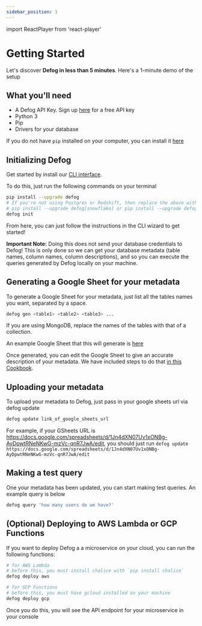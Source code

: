 ```yaml
---
sidebar_position: 1
---
```

import ReactPlayer from 'react-player'

# Getting Started

Let's discover **Defog in less than 5 minutes**. Here's a 1-minute demo of the setup

<ReactPlayer playing controls url='https://github.com/defog-ai/defog-docs/assets/113582788/4fdad08c-e3fe-49bc-af1b-a975f875c95d' />

## What you'll need
- A Defog API Key. Sign up [here](https://defog.ai/signup/) for a free API key
- Python 3
- Pip
- Drivers for your database

If you do not have `pip` installed on your computer, you can install it [here](https://pip.pypa.io/en/stable/installation/)


## Initializing Defog

Get started by install our [CLI interface](https://github.com/defog-ai/defog-python).

To do this, just run the following commands on your terminal

```bash
pip install --upgrade defog
# If you're not using Postgres or Redshift, then replace the above with
# pip install --upgrade defog[snowflake] or pip install --upgrade defog[mysql] or pip install --upgrade defog[bigquery]
defog init
```

From here, you can just follow the instructions in the CLI wizard to get started!

**Important Note:** Doing this does not send your database credentials to Defog! This is only done so we can get your database metadata (table names, column names, column descriptions), and so you can execute the queries generated by Defog locally on your machine.


## Generating a Google Sheet for your metadata

To generate a Google Sheet for your metadata, just list all the tables names you want, separated by a space.

```bash
defog gen <table1> <table2> <table3> ...
```

If you are using MongoDB, replace the names of the tables with that of a collection.

An example Google Sheet that this will generate is [here](https://docs.google.com/spreadsheets/d/1Jn4dXN07Uv1xONBg-AyDpwtRNeNKwG-mzVc-qnR7JwA/edit#gid=20778776)

Once generated, you can edit the Google Sheet to give an accurate description of your metadata. We have included steps to do that [in this Cookbook](https://defog.notion.site/Cookbook-for-schema-definitions-1650a6855ea447fdb0be75d39975571b).

## Uploading your metadata

To upload your metadata to Defog, just pass in your google sheets url via defog update

```bash
defog update link_of_google_sheets_url
```

For example, if your GSheets URL is https://docs.google.com/spreadsheets/d/1Jn4dXN07Uv1xONBg-AyDpwtRNeNKwG-mzVc-qnR7JwA/edit, you should just run `defog update https://docs.google.com/spreadsheets/d/1Jn4dXN07Uv1xONBg-AyDpwtRNeNKwG-mzVc-qnR7JwA/edit`

## Making a test query

One your metadata has been updated, you can start making test queries. An example query is below

```bash
defog query 'how many users do we have?'
```

## (Optional) Deploying to AWS Lambda or GCP Functions

If you want to deploy Defog a a microservice on your cloud, you can run the following functions:

```bash
# for AWS Lambda
# before this, you must install chalice with `pip install chalice`
defog deploy aws
```

```bash
# for GCP Functions
# before this, you must have gcloud installed on your machine
defog deploy gcp
```

Once you do this, you will see the API endpoint for your microservice in your console

